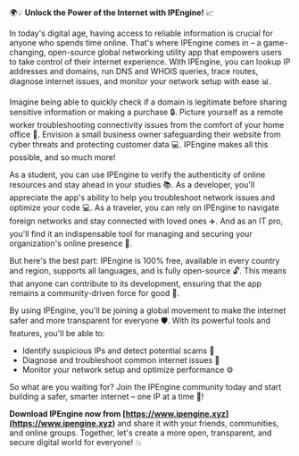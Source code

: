 🌍💡 **Unlock the Power of the Internet with IPEngine!** 📈

In today's digital age, having access to reliable information is crucial for anyone who spends time online. That's where IPEngine comes in – a game-changing, open-source global networking utility app that empowers users to take control of their internet experience. With IPEngine, you can lookup IP addresses and domains, run DNS and WHOIS queries, trace routes, diagnose internet issues, and monitor your network setup with ease 📊.

Imagine being able to quickly check if a domain is legitimate before sharing sensitive information or making a purchase 🔒. Picture yourself as a remote worker troubleshooting connectivity issues from the comfort of your home office 🏢. Envision a small business owner safeguarding their website from cyber threats and protecting customer data 💻. IPEngine makes all this possible, and so much more!

As a student, you can use IPEngine to verify the authenticity of online resources and stay ahead in your studies 📚. As a developer, you'll appreciate the app's ability to help you troubleshoot network issues and optimize your code 💻. As a traveler, you can rely on IPEngine to navigate foreign networks and stay connected with loved ones ✈️. And as an IT pro, you'll find it an indispensable tool for managing and securing your organization's online presence 🏢.

But here's the best part: IPEngine is 100% free, available in every country and region, supports all languages, and is fully open-source 🔓. This means that anyone can contribute to its development, ensuring that the app remains a community-driven force for good 🌟.

By using IPEngine, you'll be joining a global movement to make the internet safer and more transparent for everyone 🛡️. With its powerful tools and features, you'll be able to:

* Identify suspicious IPs and detect potential scams 💸
* Diagnose and troubleshoot common internet issues 🔧
* Monitor your network setup and optimize performance ⚙️

So what are you waiting for? Join the IPEngine community today and start building a safer, smarter internet – one IP at a time 🌟!

**Download IPEngine now from [https://www.ipengine.xyz](https://www.ipengine.xyz)** and share it with your friends, communities, and online groups. Together, let's create a more open, transparent, and secure digital world for everyone! 💥